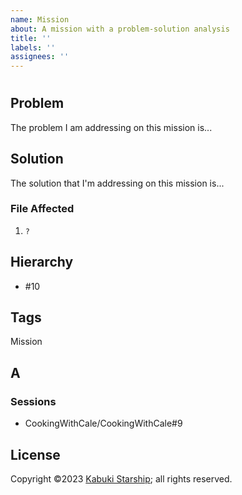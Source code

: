 ```yaml
---
name: Mission
about: A mission with a problem-solution analysis
title: ''
labels: ''
assignees: ''
---
```

# 

## Problem

The problem I am addressing on this mission is...

## Solution

The solution that I'm addressing on this mission is...

### File Affected

1. `?`

## Hierarchy

* #10

## Tags

Mission

## A



### Sessions

* CookingWithCale/CookingWithCale#9

## License

Copyright ©2023 [Kabuki Starship](https://kabukistarship.com); all rights reserved.

